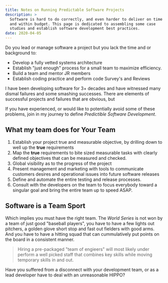 ```yaml
---
title: Notes on Running Predictable Software Projects
description: > 
  Software is hard to do correctly, and even harder to deliver on time
  and within budget. This page is dedicated to assembling some case
  studies and establish software development best practices.
date: 2020-04-05
---
```


Do you lead or manage software a project but you lack the time and or
background to:

- Develop a fully vetted systems architecture
- Establish "just enough" process for a small team to maximize
  efficiency. 
- Build a team and mentor JR members
- Establish coding practice and perform code Survey's and Reviews

I have been developing software for 3+ decades and have witnessed many
dismal failures and some smashing successes. There are elements of
successful projects and failures that are obvious, but

If you have experienced, or would like to potentially avoid some of
these problems, join in my journey to define _Predictible Software
Development_. 

## What my team does for Your Team

1. Establish your project true and measurable objective, by drilling
   down to well up the **true** requirements
2. Map the **true** requirements to bite sized measurable tasks with
   clearly defined objectives that can be measured and checked.
3. Global visibility as to the progress of the project
4. Present management and marketing with tools to communicate
   customers desires and operational issues into future software
   releases
5. Define and automate the entire testing and release processes.
6. Consult with the developers on the team to focus everybody toward a
   singular goal and bring the entire team up to speed ASAP.
   
   
## Software is a Team Sport

Which implies you must have the right team. The _World Series_ is not
won by a team of just good "baseball players", you have to have a few
lights out pitchers, a golden glove short stop and fast out fielders
with good arms.  And you have to have a hitting squad that can
cummulatively put points on the board in a consistent manner.
   
> Hiring a pre-packaged "team of engieers" will most likely under
> perform a well picked staff that combines key skills while moving
> temporary skills in and out.

Have you suffered from a disconnect with your development team, or
as a lead developer have to deal with an unreasonable HIPPO?
